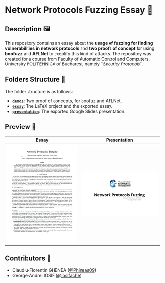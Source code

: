 # Network Protocols Fuzzing Essay 📜

## Description 🖼️

This repository contains an essay about the **usage of fuzzing for finding vulnerabilities in network protocols** and **two proofs of concept** for using **boofuzz** and **AFLNet** to exeplify this kind of attacks. The repository was created for a course from Faculty of Automatic Control and Computers, University POLITEHNICA of Bucharest, namely "*Security Protocols*".

## Folders Structure 📁

The folder structure is as follows:
- **[`demos`](demos)**: Two proof of concepts, for boofuz and AFLNet.
- **[`essay`](essay)**: The LaTeX project and the exported essay.
- **[`presentation`](presentation)**: The exported Google Slides presentation.

## Preview 👀

| Essay                                                                                                        | Presentation                                                                                                                         |
|--------------------------------------------------------------------------------------------------------------|--------------------------------------------------------------------------------------------------------------------------------------|
| <a href="essay/essay.pdf"><kbd><img src="essay/preview.png" width="400px" alt="Essay preview"></kbd></a> | <a href="presentation/presentation.pdf"><kbd><img src="presentation/preview.png" width="400px" alt="Presentation preview"></kbd></a> |

## Contributors 🤝

- Claudiu-Florentin GHENEA ([@Phineas09](https://github.com/Phineas09))
- George-Andrei IOSIF ([@iosifache](https://github.com/iosifache))
